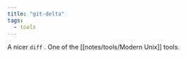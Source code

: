 ```yaml
---
title: "git-delta"
tags: 
  - tools
---
```


A nicer `diff` .
One of the [[notes/tools/Modern Unix]] tools.
